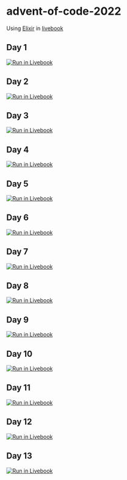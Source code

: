 # advent-of-code-2022

Using [Elixir](https://elixir-lang.org/) in [livebook](https://livebook.dev)

## Day 1

[![Run in Livebook](https://livebook.dev/badge/v1/blue.svg)](https://livebook.dev/run?url=https%3A%2F%2Fraw.githubusercontent.com%2Fbbonsign%2Fadvent-of-code%2Fmain%2F2022%2Fday01.livemd.ex)

## Day 2

[![Run in Livebook](https://livebook.dev/badge/v1/blue.svg)](https://livebook.dev/run?url=https%3A%2F%2Fraw.githubusercontent.com%2Fbbonsign%2Fadvent-of-code%2Fmain%2F2022%2Fday02.livemd.ex)

## Day 3

[![Run in Livebook](https://livebook.dev/badge/v1/blue.svg)](https://livebook.dev/run?url=https%3A%2F%2Fraw.githubusercontent.com%2Fbbonsign%2Fadvent-of-code%2Fmain%2F2022%2Fday03.livemd.ex)

## Day 4

[![Run in Livebook](https://livebook.dev/badge/v1/blue.svg)](https://livebook.dev/run?url=https%3A%2F%2Fraw.githubusercontent.com%2Fbbonsign%2Fadvent-of-code%2Fmain%2F2022%2Fday04.livemd.ex)

## Day 5

[![Run in Livebook](https://livebook.dev/badge/v1/blue.svg)](https://livebook.dev/run?url=https%3A%2F%2Fraw.githubusercontent.com%2Fbbonsign%2Fadvent-of-code%2Fmain%2F2022%2Fday05.livemd.ex)

## Day 6

[![Run in Livebook](https://livebook.dev/badge/v1/blue.svg)](https://livebook.dev/run?url=https%3A%2F%2Fraw.githubusercontent.com%2Fbbonsign%2Fadvent-of-code%2Fmain%2F2022%2Fday06.livemd.ex)

## Day 7

[![Run in Livebook](https://livebook.dev/badge/v1/blue.svg)](https://livebook.dev/run?url=https%3A%2F%2Fraw.githubusercontent.com%2Fbbonsign%2Fadvent-of-code%2Fmain%2F2022%2Fday07.livemd.ex)

## Day 8

[![Run in Livebook](https://livebook.dev/badge/v1/blue.svg)](https://livebook.dev/run?url=https%3A%2F%2Fraw.githubusercontent.com%2Fbbonsign%2Fadvent-of-code%2Fmain%2F2022%2Fday08.livemd.ex)

## Day 9

[![Run in Livebook](https://livebook.dev/badge/v1/blue.svg)](https://livebook.dev/run?url=https%3A%2F%2Fraw.githubusercontent.com%2Fbbonsign%2Fadvent-of-code%2Fmain%2F2022%2Fday09.livemd.ex)

## Day 10

[![Run in Livebook](https://livebook.dev/badge/v1/blue.svg)](https://livebook.dev/run?url=https%3A%2F%2Fraw.githubusercontent.com%2Fbbonsign%2Fadvent-of-code%2Fmain%2F2022%2Fday10.livemd.ex)

## Day 11

[![Run in Livebook](https://livebook.dev/badge/v1/blue.svg)](https://livebook.dev/run?url=https%3A%2F%2Fraw.githubusercontent.com%2Fbbonsign%2Fadvent-of-code%2Fmain%2F2022%2Fday11.livemd.ex)

## Day 12

[![Run in Livebook](https://livebook.dev/badge/v1/blue.svg)](https://livebook.dev/run?url=https%3A%2F%2Fraw.githubusercontent.com%2Fbbonsign%2Fadvent-of-code%2Fmain%2F2022%2Fday12.livemd.ex)

## Day 13

[![Run in Livebook](https://livebook.dev/badge/v1/blue.svg)](https://livebook.dev/run?url=https%3A%2F%2Fraw.githubusercontent.com%2Fbbonsign%2Fadvent-of-code%2Fmain%2F2022%2Fday13.livemd.ex)
